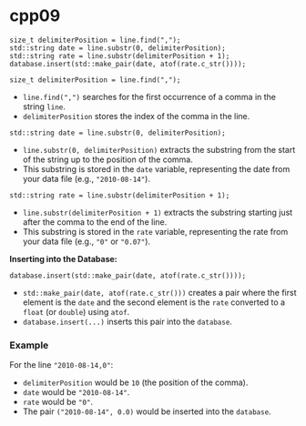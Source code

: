 # cpp09
```
size_t delimiterPosition = line.find(",");
std::string date = line.substr(0, delimiterPosition);
std::string rate = line.substr(delimiterPosition + 1);
database.insert(std::make_pair(date, atof(rate.c_str())));
```


   ```
   size_t delimiterPosition = line.find(",");
   ```
   - `line.find(",")` searches for the first occurrence of a comma in the string `line`.
   - `delimiterPosition` stores the index of the comma in the line.

   ```
   std::string date = line.substr(0, delimiterPosition);
   ```
   - `line.substr(0, delimiterPosition)` extracts the substring from the start of the string up to the position of the comma.
   - This substring is stored in the `date` variable, representing the date from your data file (e.g., `"2010-08-14"`).


   ```
   std::string rate = line.substr(delimiterPosition + 1);
   ```
   - `line.substr(delimiterPosition + 1)` extracts the substring starting just after the comma to the end of the line.
   - This substring is stored in the `rate` variable, representing the rate from your data file (e.g., `"0"` or `"0.07"`).

**Inserting into the Database:**
   ```
   database.insert(std::make_pair(date, atof(rate.c_str())));
   ```
   - `std::make_pair(date, atof(rate.c_str()))` creates a pair where the first element is the `date` and the second element is the `rate` converted to a `float` (or `double`) using `atof`.
   - `database.insert(...)` inserts this pair into the `database`.

### Example
For the line `"2010-08-14,0"`:
- `delimiterPosition` would be `10` (the position of the comma).
- `date` would be `"2010-08-14"`.
- `rate` would be `"0"`.
- The pair `("2010-08-14", 0.0)` would be inserted into the `database`.

